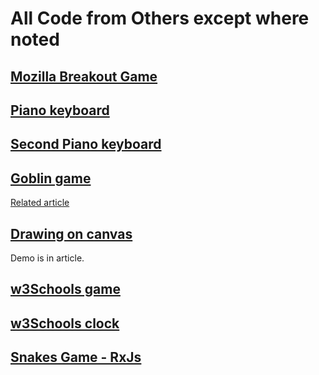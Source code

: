 # All Code from Others except where noted


## [Mozilla Breakout Game](https://developer.mozilla.org/en-US/docs/Games/Tutorials/2D_Breakout_game_pure_JavaScript)

## [Piano keyboard](http://html5piano.ilinov.eu/)

## [Second Piano keyboard](http://mrcoles.com/piano/)

## [Goblin game](http://www.lostdecadegames.com/demos/simple_canvas_game/)
[Related article](http://www.lostdecadegames.com/how-to-make-a-simple-html5-canvas-game/)

## [Drawing on canvas](http://wmalone.com/draw) 
Demo is in article.

## [w3Schools game](https://www.w3schools.com/graphics/game_intro.asp)

## [w3Schools clock](https://www.w3schools.com/graphics/canvas_clock_start.asp)

## [Snakes Game - RxJs](https://blog.thoughtram.io/rxjs/2017/08/24/taming-snakes-with-reactive-streams.html)
